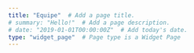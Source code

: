 ```yaml
---
title: "Equipe"  # Add a page title.
# summary: "Hello!"  # Add a page description.
# date: "2019-01-01T00:00:00Z"  # Add today's date.
type: "widget_page"  # Page type is a Widget Page
---
```

  
